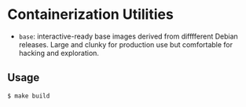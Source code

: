 # Containerization Utilities

- `base`: interactive-ready base images derived from difffferent Debian
  releases. Large and clunky for production use but comfortable for hacking and
  exploration.

## Usage

```
$ make build
```

